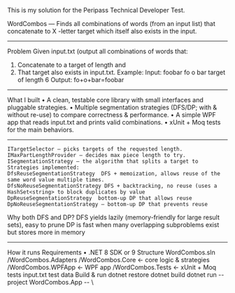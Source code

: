 This is my solution for the Peripass Technical Developer Test.

WordCombos — 
Finds all combinations of words (from an input list) that concatenate to X -letter target which itself also exists in the input.
________________________________________
Problem 
Given input.txt (output all combinations of words that:
1.	Concatenate to a target of length  and
2.	That target also exists in input.txt.
Example:
Input:
foobar
fo
o
bar
target of length 6 
Output:
fo+o+bar=foobar
________________________________________
What I built
•	A clean, testable core library with small interfaces and pluggable strategies.
•	Multiple segmentation strategies (DFS/DP; with & without re-use) to compare correctness & performance.
•	A simple WPF app that reads input.txt and prints valid combinations.
•	xUnit + Moq tests for the main behaviors.
________________________________________
	ITargetSelector – picks targets of the requested length.
	IMaxPartLengthProvider – decides max piece length to try.
	ISegmentationStrategy – the algorithm that splits a target to 
	Strategies implemented:
	DfsReuseSegmentationStrategy  DFS + memoization, allows reuse of the same word value multiple times.
	DfsNoReuseSegmentationStrategy DFS + backtracking, no reuse (uses a HashSet<string> to block duplicates by value
	DpReuseSegmentationStrategy  bottom-up DP that allows reuse
	DpNoReuseSegmentationStrategy – bottom-up DP that prevents reuse 
Why both DFS and DP?
	DFS yields lazily (memory-friendly for large result sets), easy to prune
	DP is fast when many overlapping subproblems exist but stores more in memory
________________________________________
How it runs
Requirements
•	.NET 8 SDK or 9
Structure
WordCombos.sln
/WordCombos.Adapters
  /WordCombos.Core      ← core logic & strategies
  /WordCombos.WPFApp       ← WPF app
  /WordCombos.Tests     ← xUnit + Moq tests
input.txt               test data
Build & run 
dotnet restore
dotnet build 
dotnet run --project WordCombos.App -- \
